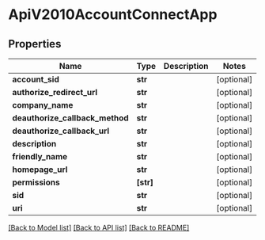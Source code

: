 # ApiV2010AccountConnectApp

## Properties
Name | Type | Description | Notes
------------ | ------------- | ------------- | -------------
**account_sid** | **str** |  | [optional] 
**authorize_redirect_url** | **str** |  | [optional] 
**company_name** | **str** |  | [optional] 
**deauthorize_callback_method** | **str** |  | [optional] 
**deauthorize_callback_url** | **str** |  | [optional] 
**description** | **str** |  | [optional] 
**friendly_name** | **str** |  | [optional] 
**homepage_url** | **str** |  | [optional] 
**permissions** | **[str]** |  | [optional] 
**sid** | **str** |  | [optional] 
**uri** | **str** |  | [optional] 

[[Back to Model list]](../README.md#documentation-for-models) [[Back to API list]](../README.md#documentation-for-api-endpoints) [[Back to README]](../README.md)


